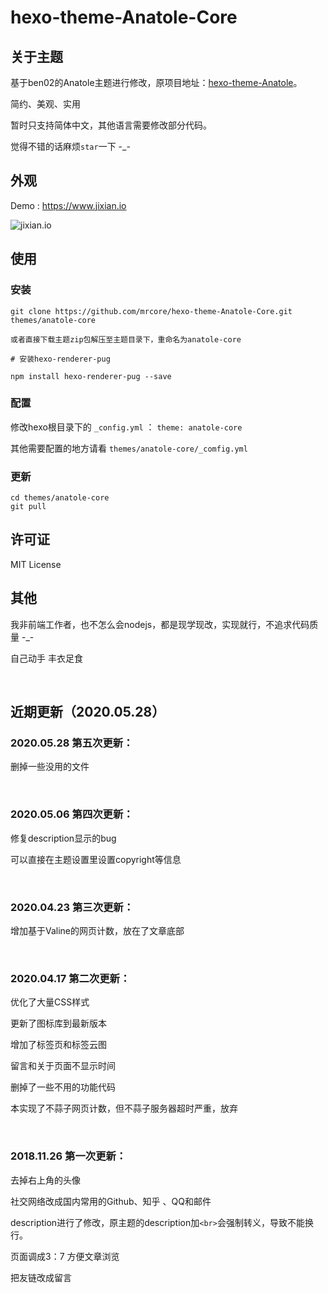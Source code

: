 # hexo-theme-Anatole-Core


## 关于主题
基于ben02的Anatole主题进行修改，原项目地址：[hexo-theme-Anatole](https://github.com/Ben02/hexo-theme-Anatole)。

简约、美观、实用

暂时只支持简体中文，其他语言需要修改部分代码。

觉得不错的话麻烦`star`一下 -_-


## 外观
Demo : https://www.jixian.io

![jixian.io](https://qn.jixian.io/demo.jpg)


## 使用

### 安装
``` 
git clone https://github.com/mrcore/hexo-theme-Anatole-Core.git themes/anatole-core

或者直接下载主题zip包解压至主题目录下，重命名为anatole-core

# 安装hexo-renderer-pug

npm install hexo-renderer-pug --save

```

### 配置
修改hexo根目录下的 `_config.yml` ： `theme: anatole-core`

其他需要配置的地方请看 `themes/anatole-core/_comfig.yml`

### 更新
``` 
cd themes/anatole-core
git pull
```

## 许可证
MIT License

## 其他
我非前端工作者，也不怎么会nodejs，都是现学现改，实现就行，不追求代码质量 -_-

自己动手 丰衣足食

<br>

## 近期更新（2020.05.28）

### 2020.05.28 第五次更新：
删掉一些没用的文件

<br>

### 2020.05.06 第四次更新：
修复description显示的bug

可以直接在主题设置里设置copyright等信息

<br>

### 2020.04.23 第三次更新：
增加基于Valine的网页计数，放在了文章底部

<br>

### 2020.04.17 第二次更新：
优化了大量CSS样式

更新了图标库到最新版本

增加了标签页和标签云图

留言和关于页面不显示时间

删掉了一些不用的功能代码

本实现了不蒜子网页计数，但不蒜子服务器超时严重，放弃

<br>

### 2018.11.26 第一次更新：
去掉右上角的头像

社交网络改成国内常用的Github、知乎 、QQ和邮件

description进行了修改，原主题的description加`<br>`会强制转义，导致不能换行。

页面调成3：7 方便文章浏览

把友链改成留言
